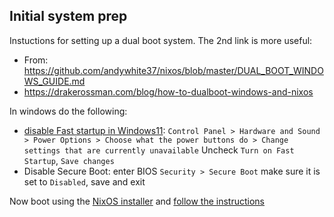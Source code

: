 
## Initial system prep

Instuctions for setting up a dual boot system.  The 2nd link is more useful:
- From: https://github.com/andywhite37/nixos/blob/master/DUAL_BOOT_WINDOWS_GUIDE.md
- https://drakerossman.com/blog/how-to-dualboot-windows-and-nixos

In windows do the following:
- [disable Fast startup in Windows11](https://www.solveyourtech.com/how-to-disable-fast-startup-in-windows-11-a-step-by-step-guide/): `Control Panel > Hardware and Sound > Power Options > Choose what the power buttons do > Change settings that are currently unavailable` Uncheck `Turn on Fast Startup`, `Save changes`
- Disable Secure Boot: enter BIOS `Security > Secure Boot` make sure it is set to `Disabled`, save and exit

Now boot using the [NixOS installer](https://nixos.org/download/#nixos-iso) and [follow the instructions](https://nixos.org/manual/nixos/stable/#sec-installation)
